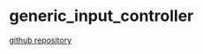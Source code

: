 # generic_input_controller

[github repository](https://github.com/team-diana/generic_input_controller)

